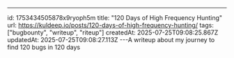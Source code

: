---
id: 1753434505878x9ryoph5m
title: "120 Days of High Frequency Hunting"
url: https://kuldeep.io/posts/120-days-of-high-frequency-hunting/
tags: ["bugbounty", "writeup", "riteup"]
createdAt: 2025-07-25T09:08:25.867Z
updatedAt: 2025-07-25T09:08:27.113Z
---A writeup about my journey to find 120 bugs in 120 days

